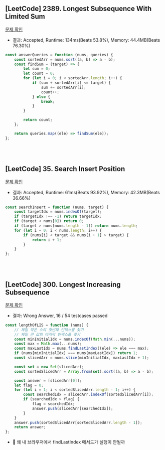 ## [LeetCode] 2389. Longest Subsequence With Limited Sum

[문제 확인](https://leetcode.com/problems/longest-subsequence-with-limited-sum/description/)

-   결과: Accepted, Runtime: 134ms(Beats 53.8%), Memory: 44.4MB(Beats 76.30%)

```js
const answerQueries = function (nums, queries) {
    const sortedArr = nums.sort((a, b) => a - b);
    const findSum = (target) => {
        let sum = 0;
        let count = 0;
        for (let i = 0; i < sortedArr.length; i++) {
            if (sum + sortedArr[i] <= target) {
                sum += sortedArr[i];
                count++;
            } else {
                break;
            }
        }

        return count;
    };

    return queries.map((ele) => findSum(ele));
};
```

</br>
</br>

## [LeetCode] 35. Search Insert Position

[문제 확인](https://leetcode.com/problems/search-insert-position/description/)

-   결과: Accepted, Runtime: 61ms(Beats 93.92%), Memory: 42.3MB(Beats 36.66%)

```js
const searchInsert = function (nums, target) {
    const targetIdx = nums.indexOf(target);
    if (targetIdx !== -1) return targetIdx;
    if (target < nums[0]) return 0;
    if (target > nums[nums.length - 1]) return nums.length;
    for (let i = 0; i < nums.length; i++) {
        if (nums[i] < target && nums[i + 1] > target) {
            return i + 1;
        }
    }
};
```

<br>
<br>

## [LeetCode] 300. Longest Increasing Subsequence

[문제 확인](https://leetcode.com/problems/longest-increasing-subsequence/description/)

-   결과: Wrong Answer, 16 / 54 testcases passed

```js
const lengthOfLIS = function (nums) {
    // 제일 작은 수의 첫번째 인덱스를 찾기
    // 제일 큰 값의 마지막 인덱스를 찾기
    const minInitialIdx = nums.indexOf(Math.min(...nums));
    const max = Math.max(...nums);
    const maxLastIdx = nums.findLastIndex((ele) => ele === max);
    if (nums[minInitialIdx] === nums[maxLastIdx]) return 1;
    const slicedArr = nums.slice(minInitialIdx, maxLastIdx + 1);

    const set = new Set(slicedArr);
    const sortedSlicedArr = Array.from(set).sort((a, b) => a - b);

    const answer = [slicedArr[0]];
    let flag = 0;
    for (let i = 1; i < sortedSlicedArr.length - 1; i++) {
        const searchedIdx = slicedArr.indexOf(sortedSlicedArr[i]);
        if (searchedIdx > flag) {
            flag = searchedIdx;
            answer.push(slicedArr[searchedIdx]);
        }
    }
    answer.push(sortedSlicedArr[sortedSlicedArr.length - 1]);
    return answer;
};
```

-   🤔 왜 내 브라우저에서 findLastIndex 메서드가 실행이 안될까

